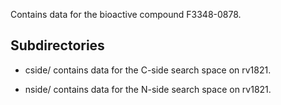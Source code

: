 Contains data for the bioactive compound F3348-0878.

## Subdirectories

- cside/ contains data for the C-side search space on rv1821.

- nside/ contains data for the N-side search space on rv1821.

